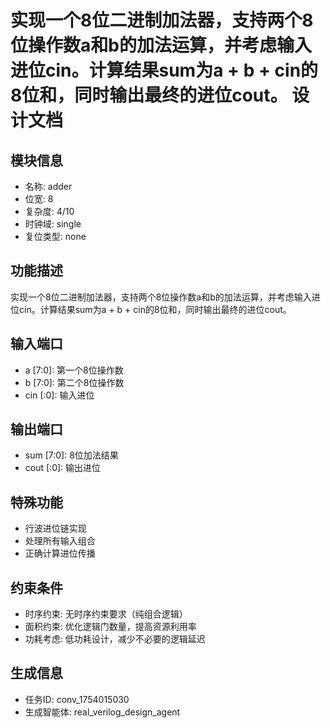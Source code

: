 # 实现一个8位二进制加法器，支持两个8位操作数a和b的加法运算，并考虑输入进位cin。计算结果sum为a + b + cin的8位和，同时输出最终的进位cout。 设计文档

## 模块信息
- 名称: adder
- 位宽: 8
- 复杂度: 4/10
- 时钟域: single
- 复位类型: none

## 功能描述
实现一个8位二进制加法器，支持两个8位操作数a和b的加法运算，并考虑输入进位cin。计算结果sum为a + b + cin的8位和，同时输出最终的进位cout。

## 输入端口
- a [7:0]: 第一个8位操作数
- b [7:0]: 第二个8位操作数
- cin [:0]: 输入进位

## 输出端口
- sum [7:0]: 8位加法结果
- cout [:0]: 输出进位

## 特殊功能
- 行波进位链实现
- 处理所有输入组合
- 正确计算进位传播

## 约束条件
- 时序约束: 无时序约束要求（纯组合逻辑）
- 面积约束: 优化逻辑门数量，提高资源利用率
- 功耗考虑: 低功耗设计，减少不必要的逻辑延迟

## 生成信息
- 任务ID: conv_1754015030
- 生成智能体: real_verilog_design_agent